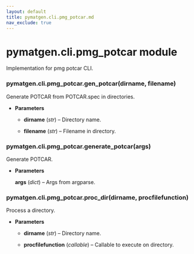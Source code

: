 ```yaml
---
layout: default
title: pymatgen.cli.pmg_potcar.md
nav_exclude: true
---
```


# pymatgen.cli.pmg_potcar module

Implementation for pmg potcar CLI.


### pymatgen.cli.pmg_potcar.gen_potcar(dirname, filename)
Generate POTCAR from POTCAR.spec in directories.


* **Parameters**


    * **dirname** (*str*) – Directory name.


    * **filename** (*str*) – Filename in directory.



### pymatgen.cli.pmg_potcar.generate_potcar(args)
Generate POTCAR.


* **Parameters**

    **args** (*dict*) – Args from argparse.



### pymatgen.cli.pmg_potcar.proc_dir(dirname, procfilefunction)
Process a directory.


* **Parameters**


    * **dirname** (*str*) – Directory name.


    * **procfilefunction** (*callable*) – Callable to execute on directory.